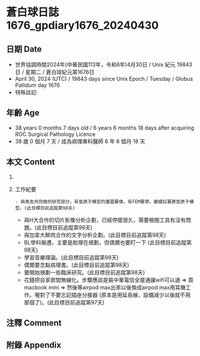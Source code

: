 [_metadata_:encoding]: - "utf-8"
[_metadata_:language]: - "zh-Hant-TW"
[_metadata_:fileformat]: - "markdown"
[_metadata_:MIME_type]: - "text/plain"
[_metadata_:markdown_version]: - "commonmark version 0.30"
[_metadata_:markdown_spec]: - "https://spec.commonmark.org/0.30/"

# 蒼白球日誌1676_gpdiary1676_20240430 #

## 日期 Date ##

* 世界協調時間2024年(中華民國113年，令和6年)4月30日 / Unix 紀元 19843 日 / 星期二 / 蒼白球紀元第1676日
* April 30, 2024 (UTC) / 19843 days since Unix Epoch / Tuesday / Globus Pallidum day 1676
* 特殊註記:

## 年齡 Age ##

* 38 years 0 months 7 days old / 6 years 6 months 18 days after acquiring ROC Surgical Pathology Licence
* 38 歲 0 個月 7 天 / 成為病理專科醫師 6 年 6 個月 18 天

## 本文 Content ##

1. 

    
2. 工作紀要

       - 與男友共同做的研究部分，有氫原子模型的畫圖要做，有FEM要學。繼續試著算氫原子模型。(此目標目前追蹤第98天)
   - 與H大合作的切片影像分析企劃，已經停擺很久，需要檢閱工具有沒有問題。(此目標目前追蹤第98天)
   - 與加拿大鮮肉合作的文字分析企劃。(此目標目前追蹤第98天)
   - BL學科搬遷，主要是助理在規劃，但偶爾也要盯一下 (此目標目前追蹤第98天)
   - 學習音樂理論。(此目標目前追蹤第98天)
   - 偶爾要念點病理書。(此目標目前追蹤第98天)
   - 要開始規劃一些臨床研究。(此目標目前追蹤第98天)
   - 花錢把自家房間無線化。步驟應該是裝中華電信全屋通讓wifi可以通 => 買macbook mini => 然後等airpod max出來以後換成airpod max用耳機工作。喔對了不要忘記插座分接器 (原本是用延長線，設備減少以後就不用那個了)。(此目標目前追蹤第97天)


## 注釋 Comment ##


## 附錄 Appendix ##

